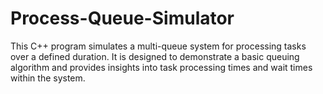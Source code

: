 # Process-Queue-Simulator
This C++ program simulates a multi-queue system for processing tasks over a defined duration. It is designed to demonstrate a basic queuing algorithm and provides insights into task processing times and wait times within the system.

